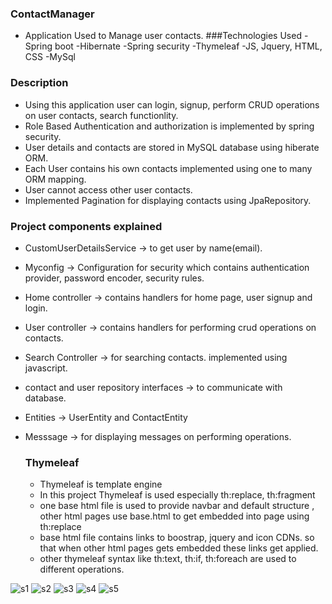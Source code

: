 ### ContactManager
- Application Used to Manage user contacts.
###Technologies Used
-Spring boot
-Hibernate
-Spring security
-Thymeleaf
-JS, Jquery, HTML, CSS
-MySql

 ### Description
 - Using this application user can login, signup, perform CRUD operations on user contacts, search functionlity.
 - Role Based Authentication and authorization is implemented by spring security.
 - User details and contacts are stored in MySQL database using hiberate ORM.
 - Each User contains his own contacts implemented using one to many ORM mapping.
 - User cannot access other user contacts.
 - Implemented Pagination for displaying contacts using JpaRepository.

 ### Project components explained
 - CustomUserDetailsService -> to get user by name(email).
 - Myconfig -> Configuration for security which contains authentication provider, password encoder, security rules.
 - Home controller -> contains handlers for home page, user signup and login.
 - User controller -> contains handlers for performing crud operations on contacts.
 - Search Controller -> for searching contacts. implemented using javascript.
 - contact and user repository interfaces -> to communicate with database.
 - Entities -> UserEntity and ContactEntity
 - Messsage -> for displaying messages on performing operations.
 
   ### Thymeleaf
   - Thymeleaf is template engine
   - In this project Thymeleaf is used especially th:replace, th:fragment
   - one base html file is used to provide navbar and default structure , other html pages use base.html to get embedded into page using th:replace
   - base html file contains links to boostrap, jquery and icon CDNs. so that when other html pages gets embedded these links get applied.
   - other thymeleaf syntax like th:text, th:if, th:foreach are used to different operations.
   
![s1](https://user-images.githubusercontent.com/81795770/236774403-989e59d2-8838-458b-bd39-372784edfc83.png)
![s2](https://user-images.githubusercontent.com/81795770/236774433-37191b71-b941-4864-86d0-5f775fe70900.png)
![s3](https://user-images.githubusercontent.com/81795770/236774452-74be15b7-7c49-430a-904b-beec31bc2def.png)
![s4](https://user-images.githubusercontent.com/81795770/236774362-8653287c-420c-4d82-aac7-fffe662f2d2a.png)
![s5](https://user-images.githubusercontent.com/81795770/236774481-e9409b15-e120-4ca7-8856-f56c21d5120b.png)




